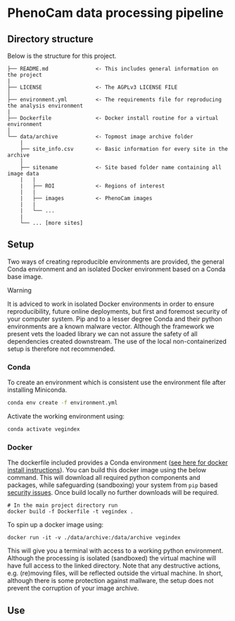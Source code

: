 # PhenoCam data processing pipeline

## Directory structure

Below is the structure for this project.

```
├── README.md               <- This includes general information on the project
|                              
├── LICENSE                 <- The AGPLv3 LICENSE FILE
│
├── environment.yml         <- The requirements file for reproducing the analysis environment
|
├── Dockerfile              <- Docker install routine for a virtual environment
│
└── data/archive            <- Topmost image archive folder
    |
    ├── site_info.csv       <- Basic information for every site in the archive
    │
    ├── sitename            <- Site based folder name containing all image data 
    |   |        
    |   ├── ROI             <- Regions of interest
    |   | 
    |   ├── images          <- PhenoCam images
    |   | 
    |   └── ...
    |
    └── ... [more sites]
```

## Setup

Two ways of creating reproducible environments are provided, the general Conda environment and an isolated Docker environment based on a Conda base image.

> [!WARNING]
> It is adviced to work in isolated Docker environments in order to ensure reproducibility, future online deployments, but first and foremost security of your computer system. Pip and to a lesser degree Conda and their python environments are a known malware vector. Although the framework we present vets the loaded library we can not assure the safety of all dependencies created downstream. The use of the local non-containerized setup is therefore not recommended.

### Conda

To create an environment which is consistent use the environment file after installing Miniconda.

```bash
conda env create -f environment.yml
```

Activate the working environment using:

```bash
conda activate vegindex
```

### Docker

The dockerfile included provides a Conda environment ([see here for docker install instructions](https://docs.docker.com/engine/install/)).
You can build this docker image using the below command. This will download all required
python components and packages, while safeguarding (sandboxing) your system
from `pip` based [security issues](https://www.bleepingcomputer.com/news/security/pypi-suspends-new-user-registration-to-block-malware-campaign/). Once build locally no further downloads 
will be required.

```
# In the main project directory run
docker build -f Dockerfile -t vegindex .
```

To spin up a docker image using:

```
docker run -it -v ./data/archive:/data/archive vegindex
```

This will give you a terminal with access to a working python environment. Although the processing is isolated (sandboxed) the virtual machine will have full access to the linked directory. Note that any destructive actions, e.g. (re)moving files, will be reflected outside the virtual machine. In short, although there is some protection against mallware, the setup does not prevent the corruption of your image archive.

## Use



